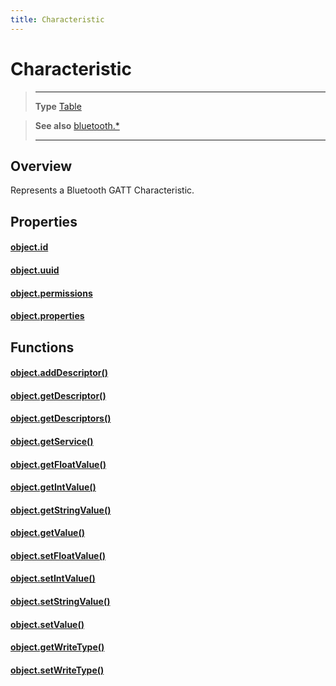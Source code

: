 ```yaml
---
title: Characteristic
---
```

# Characteristic

> --------------------- ------------------------------------------------------------------------------------------
> __Type__              [Table](https://docs.coronalabs.com/api/type/Table.html)


> __See also__          [bluetooth.*](/plugin/bluetooth/)
> --------------------- ------------------------------------------------------------------------------------------

## Overview

Represents a Bluetooth GATT Characteristic.

## Properties

#### [object.id](/plugin/bluetooth/type/Characteristic/id)

#### [object.uuid](/plugin/bluetooth/type/Characteristic/uuid)

#### [object.permissions](/plugin/bluetooth/type/Characteristic/permissions)

#### [object.properties](/plugin/bluetooth/type/Characteristic/properties)

## Functions

#### [object.addDescriptor()](/plugin/bluetooth/type/Characteristic/addDescriptor)

#### [object.getDescriptor()](/plugin/bluetooth/type/Characteristic/getDescriptor)

#### [object.getDescriptors()](/plugin/bluetooth/type/Characteristic/getDescriptors)

#### [object.getService()](/plugin/bluetooth/type/Characteristic/getService)

#### [object.getFloatValue()](/plugin/bluetooth/type/Characteristic/getFloatValue)

#### [object.getIntValue()](/plugin/bluetooth/type/Characteristic/getIntValue)

#### [object.getStringValue()](/plugin/bluetooth/type/Characteristic/getStringValue)

#### [object.getValue()](/plugin/bluetooth/type/Characteristic/getValue)

#### [object.setFloatValue()](/plugin/bluetooth/type/Characteristic/setFloatValue)

#### [object.setIntValue()](/plugin/bluetooth/type/Characteristic/setIntValue)

#### [object.setStringValue()](/plugin/bluetooth/type/Characteristic/setStringValue)

#### [object.setValue()](/plugin/bluetooth/type/Characteristic/setValue)

#### [object.getWriteType()](/plugin/bluetooth/type/Characteristic/getWriteType)

#### [object.setWriteType()](/plugin/bluetooth/type/Characteristic/setWriteType)
